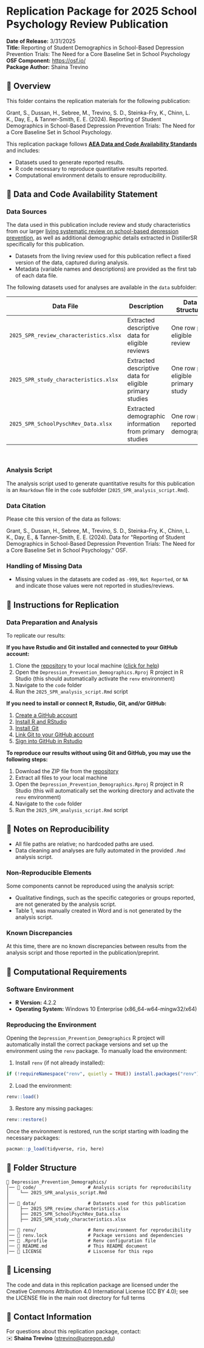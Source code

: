 
# **Replication Package for 2025 School Psychology Review Publication**
<!-- TODO: UPDATE WITH NEW STRUCTURE NOW ITS OWN REPO, NOT PUBLICATIONS SUBFOLDER--->

**Date of Release:** 3/31/2025  
**Title:** Reporting of Student Demographics in School-Based Depression Prevention Trials: The Need for a Core Baseline Set in School Psychology
**OSF Component:** <https://osf.io/> <br> <!-- TODO: INSERT LINK AFTER PUBLICATION -->
**Package Author:** Shaina Trevino 



## **🔹 Overview**
This folder contains the replication materials for the following publication:  

<!-- TODO: INSERT CITATION/DOI AFTER PUBLICATION -->
Grant, S., Dussan, H., Sebree, M., Trevino, S. D., Steinka-Fry, K., Chinn, L. K., Day, E., & Tanner-Smith, E. E. (2024). Reporting of Student Demographics in School-Based Depression Prevention Trials: The Need for a Core Baseline Set in School Psychology.

This replication package follows **[AEA Data and Code Availability Standards](https://datacodestandard.org/)** and includes:
- Datasets used to generate reported results.
- R code necessary to reproduce quantitative results reported.
- Computational environment details to ensure reproducibility.


## **🔹 Data and Code Availability Statement**
### **Data Sources**
The data used in this publication include review and study characteristics from our larger [living systematic review on school-based depression prevention](https://github.com/HEDCO-Institute/Depression_Prevention_Overview), as well as additional demographic details extracted in DistillerSR specifically for this publication.
- Datasets from the living review used for this publication reflect a fixed version of the data, captured during analysis. 
- Metadata (variable names and descriptions) are provided as the first tab of each data file.

The following datasets used for analyses are available in the `data` subfolder:

| Data File | Description | Data Structure |
|-----------|-------------|-----------| 
| `2025_SPR_review_characteristics.xlsx` | Extracted descriptive data for eligible reviews | One row per eligible review | 
| `2025_SPR_study_characteristics.xlsx` | Extracted descriptive data for eligible primary studies | One row per eligible primary study |
| `2025_SPR_SchoolPyschRev_Data.xlsx` | Extracted demographic information from primary studies | One row per reported demographic | 
<br>

### **Analysis Script**
The analysis script used to generate quantitative results for this publication is an `Rmarkdown` file in the `code` subfolder (`2025_SPR_analysis_script.Rmd`). 

### **Data Citation**
Please cite this version of the data as follows:

<!-- TODO: INSERT CITATION/DOI AFTER PUBLICATION -->
Grant, S., Dussan, H., Sebree, M., Trevino, S. D., Steinka-Fry, K., Chinn, L. K., Day, E., & Tanner-Smith, E. E. (2024). Data for "Reporting of Student Demographics in School-Based Depression Prevention Trials: The Need for a Core Baseline Set in School Psychology." OSF.

### **Handling of Missing Data**
- Missing values in the datasets are coded as `-999`, `Not Reported`, or `NA` and indicate those values were not reported in studies/reviews.


## **🔹 Instructions for Replication**

### **Data Preparation and Analysis**
To replicate our results: 

**If you have Rstudio and Git installed and connected to your GitHub account:**

1. Clone the [repository](https://github.com/HEDCO-Institute/Depression_Prevention_Demographics) to your local machine ([click for help](https://book.cds101.com/using-rstudio-server-to-clone-a-github-repo-as-a-new-project.html#step---2))
1. Open the `Depression_Prevention_Demographics.Rproj` R project in R Studio (this should automatically activate the `renv` environment)
1. Navigate to the `code` folder
1. Run the `2025_SPR_analysis_script.Rmd` script 

**If you need to install or connect R, Rstudio, Git, and/or GitHub:**

1. [Create a GitHub account](https://happygitwithr.com/github-acct.html#github-acct)
1. [Install R and RStudio](https://happygitwithr.com/install-r-rstudio.html)
1. [Install Git](https://happygitwithr.com/install-git.html)
1. [Link Git to your GitHub account](https://happygitwithr.com/hello-git.html)
1. [Sign into GitHub in Rstudio](https://happygitwithr.com/https-pat.html)

**To reproduce our results without using Git and GitHub, you may use the following steps:** 

1. Download the ZIP file from the [repository](https://github.com/HEDCO-Institute/Depression_Prevention_Demographics)
1. Extract all files to your local machine
1. Open the `Depression_Prevention_Demographics.Rproj` R project in R Studio (this will automatically set the working directory and activate the `renv` environment)
1. Navigate to the `code` folder
1. Run the `2025_SPR_analysis_script.Rmd` script 


## **🔹 Notes on Reproducibility**
- All file paths are relative; no hardcoded paths are used.
- Data cleaning and analyses are fully automated in the provided `.Rmd` analysis script.

### **Non-Reproducible Elements**
Some components cannot be reproduced using the analysis script:
- Qualitative findings, such as the specific categories or groups reported, are not generated by the analysis script. 
- Table 1, was manually created in Word and is not generated by the analysis script.

### **Known Discrepancies**
<!-- TODO: INSERT CITATION/DOI AFTER PUBLICATION -->
At this time, there are no known discrepancies between results from the analysis script and those reported in the publication/preprint.


## **🔹 Computational Requirements**
### **Software Environment**
- **R Version:** 4.2.2  
- **Operating System:** Windows 10 Enterprise (x86_64-w64-mingw32/x64)  

### **Reproducing the Environment**
Opening the `Depression_Prevention_Demographics` R project will automatically install the correct package versions and set up the environment using the `renv` package. To manually load the environment:

1. Install `renv` (if not already installed):
```r
if (!requireNamespace("renv", quietly = TRUE)) install.packages("renv")
```
2. Load the environment:
```r
renv::load()
```
3. Restore any missing packages:
```r
renv::restore()
```

Once the environment is restored, run the script starting with loading the necessary packages:
```r
pacman::p_load(tidyverse, rio, here)
```


## **🔹 Folder Structure**
```
📁 Depression_Prevention_Demographics/
│── 📁 code/                   # Analysis scripts for reproducibility
│    └── 2025_SPR_analysis_script.Rmd
│
│── 📁 data/                   # Datasets used for this publication
│    ├── 2025_SPR_review_characteristics.xlsx
│    ├── 2025_SPR_SchoolPsychRev_Data.xlsx
│    ├── 2025_SPR_study_characteristics.xlsx
│
│── 📁 renv/                   # Renv environment for reproducibility
│── 📄 renv.lock               # Package versions and dependencies
│── 📄 .Rprofile               # Renv configuration file
│── 📄 README.md               # This README document
│── 📄 LICENSE                 # Liscense for this repo
```


## **🔹 Licensing**
The code and data in this replication package are licensed under the Creative Commons Attribution 4.0 International License (CC BY 4.0); see the LICENSE file in the main root directory for full terms



## **🔹 Contact Information**
For questions about this replication package, contact:  
✉️ **Shaina Trevino** (strevino@uoregon.edu)  

